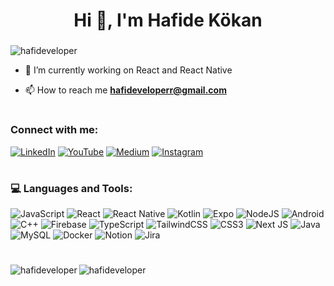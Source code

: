 



<h1 align="center">Hi 👋, I'm Hafide Kökan</h1>
<h3 align="center"></h3>

<p align="left"> <img src="https://komarev.com/ghpvc/?username=hafideveloper&label=Profile%20views&color=0e75b6&style=flat" alt="hafideveloper" /> </p>


- 🔭 I’m currently working on React and React Native

- 📫 How to reach me **hafideveloperr@gmail.com**

# <h3 align="left">Connect with me:</h3>
[![LinkedIn](https://img.shields.io/badge/linkedin-%230077B5.svg?style=for-the-badge&logo=linkedin&logoColor=white)](https://linkedin.com/in/hafidekökan)
[![YouTube](https://img.shields.io/badge/YouTube-%23FF0000.svg?style=for-the-badge&logo=YouTube&logoColor=white)](https://www.youtube.com/@HafiDem)
[![Medium](https://img.shields.io/badge/Medium-12100E?style=for-the-badge&logo=medium&logoColor=white)](https://medium.com/@hafideveloper)
[![Instagram](https://img.shields.io/badge/Instagram-%23E4405F.svg?style=for-the-badge&logo=Instagram&logoColor=white)](https://instagram.com/hafidekkn_)


# <h3 align="left">💻 Languages and Tools:</h3>
![JavaScript](https://img.shields.io/badge/javascript-%23323330.svg?style=for-the-badge&logo=javascript&logoColor=%23F7DF1E)
![React](https://img.shields.io/badge/react-%2320232a.svg?style=for-the-badge&logo=react&logoColor=%2361DAFB)
![React Native](https://img.shields.io/badge/react_native-%2320232a.svg?style=for-the-badge&logo=react&logoColor=%2361DAFB)
![Kotlin](https://img.shields.io/badge/kotlin-%237F52FF.svg?style=for-the-badge&logo=kotlin&logoColor=white)
![Expo](https://img.shields.io/badge/expo-1C1E24?style=for-the-badge&logo=expo&logoColor=#D04A37)
![NodeJS](https://img.shields.io/badge/node.js-6DA55F?style=for-the-badge&logo=node.js&logoColor=white)
![Android](https://img.shields.io/badge/Android-3DDC84?style=for-the-badge&logo=android&logoColor=white)
![C++](https://img.shields.io/badge/-C++-365dbf.svg?logo=C%2B%2B&style=for-the-badge)
![Firebase](https://img.shields.io/badge/firebase-a08021?style=for-the-badge&logo=firebase&logoColor=ffcd34)
![TypeScript](https://img.shields.io/badge/typescript-%23007ACC.svg?style=for-the-badge&logo=typescript&logoColor=white)
![TailwindCSS](https://img.shields.io/badge/tailwindcss-%2338B2AC.svg?style=for-the-badge&logo=tailwind-css&logoColor=white)
![CSS3](https://img.shields.io/badge/css3-%231572B6.svg?style=for-the-badge&logo=css3&logoColor=white)
![Next JS](https://img.shields.io/badge/Next-black.svg?logo=next.js&style=for-the-badge&logoColor=white)
![Java](https://img.shields.io/badge/java-%23ED8B00.svg?style=for-the-badge&logo=java&logoColor=white)
![MySQL](https://img.shields.io/badge/mysql-4479A1.svg?style=for-the-badge&logo=mysql&logoColor=white)
![Docker](https://img.shields.io/badge/docker-%230db7ed.svg?style=for-the-badge&logo=docker&logoColor=white)
![Notion](https://img.shields.io/badge/Notion-%23000000.svg?style=for-the-badge&logo=notion&logoColor=white)
![Jira](https://img.shields.io/badge/jira-%230A0FFF.svg?style=for-the-badge&logo=jira&logoColor=white)


# 
<p><img align="left" src="https://github-readme-stats.vercel.app/api/top-langs?username=hafideveloper&show_icons=true&locale=en&layout=compact" alt="hafideveloper" /></p>

<p><img align="center" src="https://github-readme-streak-stats.herokuapp.com/?user=hafideveloper&" alt="hafideveloper" /></p>

 
